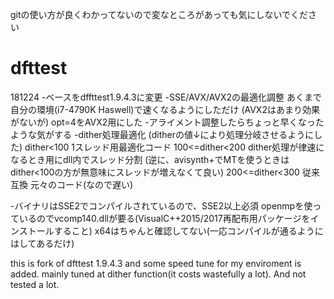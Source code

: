 gitの使い方が良くわかってないので変なところがあっても気にしないでください

# dfttest
181224
-ベースをdffttest1.9.4.3に変更
-SSE/AVX/AVX2の最適化調整 あくまで自分の環境(i7-4790K Haswell)で速くなるようにしただけ (AVX2はあまり効果がないが)
 opt=4をAVX2用にした
-アライメント調整したらちょっと早くなったような気がする
-dither処理最適化 (ditherの値↓により処理分岐させるようにした)
 dither<100
  1スレッド用最適化コード
 100<=dither<200
  dither処理が律速になるとき用にdll内でスレッド分割 
  (逆に、avisynth+でMTを使うときはdither<100の方が無意味にスレッドが増えなくて良い)
 200<=dither<300
  従来互換 元々のコード(なので遅い)

-バイナリはSSE2でコンパイルされているので、SSE2以上必須
 openmpを使っているのでvcomp140.dllが要る(VisualC++2015/2017再配布用パッケージをインストールすること)
 x64はちゃんと確認してない(一応コンパイルが通るようにはしてあるだけ)
 

this is fork of dfttest 1.9.4.3 and some speed tune for my enviroment is added.
mainly tuned at dither function(it costs wastefully a lot).
And not tested a lot.

